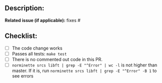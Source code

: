 ## Description:

<!-- PR description goes here -->

**Related issue (if applicable):** fixes #<issue number goes here>

## Checklist:
  - [ ] The code change works
  - [ ] Passes all tests: `make test`
  - [ ] There is no commented out code in this PR.
  - [ ] `norminette srcs libft | grep -E "^Error" | wc -l` is not higher than master. If it is, run `norminette srcs libft | grep -E "^Error" -B 1` to see errors
